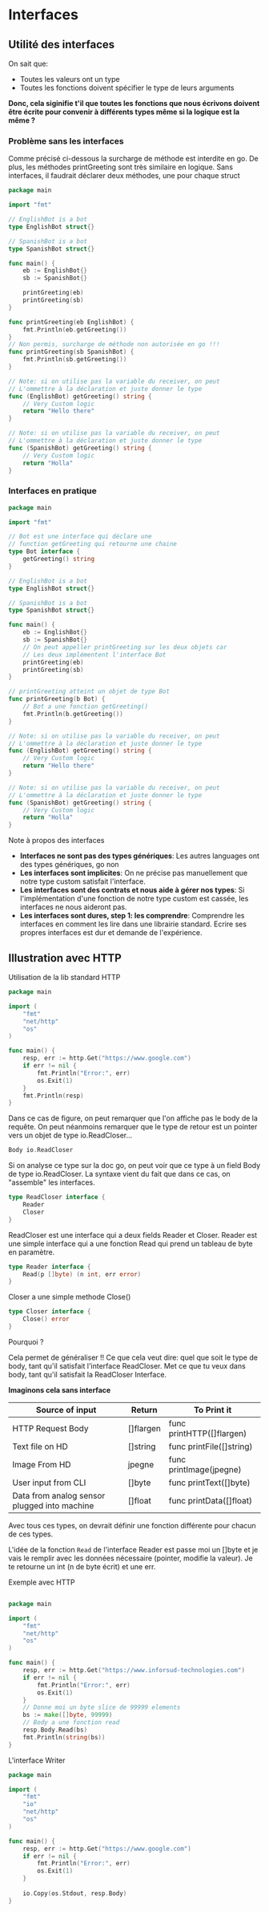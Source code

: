 # Interfaces

## Utilité des interfaces

On sait que:
- Toutes les valeurs ont un type
- Toutes les fonctions doivent spécifier le type de leurs arguments

**Donc, cela siginifie t'il que toutes les fonctions que nous écrivons doivent être écrite pour convenir à différents types même si la logique est la même ?**

### Problème sans les interfaces

Comme précisé ci-dessous la surcharge de méthode est interdite en go. De plus, les méthodes printGreeting sont très similaire en logique. Sans interfaces, il faudrait déclarer deux méthodes, une pour chaque struct

```go
package main

import "fmt"

// EnglishBot is a bot
type EnglishBot struct{}

// SpanishBot is a bot
type SpanishBot struct{}

func main() {
	eb := EnglishBot{}
	sb := SpanishBot{}

	printGreeting(eb)
	printGreeting(sb)
}

func printGreeting(eb EnglishBot) {
	fmt.Println(eb.getGreeting())
}
// Non permis, surcharge de méthode non autorisée en go !!!
func printGreeting(sb SpanishBot) {
	fmt.Println(sb.getGreeting())
}

// Note: si on utilise pas la variable du receiver, on peut
// L'ommettre à la déclaration et juste donner le type
func (EnglishBot) getGreeting() string {
	// Very Custom logic
	return "Hello there"
}

// Note: si on utilise pas la variable du receiver, on peut
// L'ommettre à la déclaration et juste donner le type
func (SpanishBot) getGreeting() string {
	// Very Custom logic
	return "Holla"
}

```

### Interfaces en pratique

```go
package main

import "fmt"

// Bot est une interface qui déclare une
// function getGreeting qui retourne une chaine
type Bot interface {
	getGreeting() string
}

// EnglishBot is a bot
type EnglishBot struct{}

// SpanishBot is a bot
type SpanishBot struct{}

func main() {
	eb := EnglishBot{}
	sb := SpanishBot{}
    // On peut appeller printGreeting sur les deux objets car
	// Les deux implémentent l'interface Bot
	printGreeting(eb)
	printGreeting(sb)
}

// printGreeting atteint un objet de type Bot
func printGreeting(b Bot) {
    // Bot a une fonction getGreeting()
	fmt.Println(b.getGreeting())
}

// Note: si on utilise pas la variable du receiver, on peut
// L'ommettre à la déclaration et juste donner le type
func (EnglishBot) getGreeting() string {
	// Very Custom logic
	return "Hello there"
}

// Note: si on utilise pas la variable du receiver, on peut
// L'ommettre à la déclaration et juste donner le type
func (SpanishBot) getGreeting() string {
	// Very Custom logic
	return "Holla"
}
```

Note à propos des interfaces

- **Interfaces ne sont pas des types génériques**: Les autres languages ont des types génériques, go non
- **Les interfaces sont implicites**: On ne précise pas manuellement que notre type custom satisfait l'interface. 
- **Les interfaces sont des contrats et nous aide à gérer nos types**: Si l'implémentation d'une fonction de notre type custom est cassée, les interfaces ne nous aideront pas. 
- **Les interfaces sont dures, step 1: les comprendre**: Comprendre les interfaces en comment les lire dans une librairie standard. Ecrire ses propres interfaces est dur et demande de l'expérience. 



## Illustration avec HTTP

Utilisation de la lib standard HTTP

```go
package main

import (
	"fmt"
	"net/http"
	"os"
)

func main() {
	resp, err := http.Get("https://www.google.com")
	if err != nil {
		fmt.Println("Error:", err)
		os.Exit(1)
	}
	fmt.Println(resp)
}
```

Dans ce cas de figure, on peut remarquer que l'on affiche pas le body de la requête. On peut néanmoins remarquer que le type de retour est un pointer vers un objet de type io.ReadCloser... 

```go
Body io.ReadCloser
```

Si on analyse ce type sur la doc go, on peut voir que ce type à un field Body de type io.ReadCloser. La syntaxe vient du fait que dans ce cas, on "assemble" les interfaces.

```go
type ReadCloser interface {
    Reader
    Closer
}
```

ReadCloser est une interface qui a deux fields Reader et Closer. Reader est une simple interface qui a une fonction Read qui prend un tableau de byte en paramètre. 

```go
type Reader interface {
    Read(p []byte) (n int, err error)
}
```

Closer a une simple methode Close()

```go
type Closer interface {
    Close() error
}
```

Pourquoi ? 

Cela permet de généraliser !! Ce que cela veut dire: quel que soit le type de body, tant qu'il satisfait l'interface ReadCloser. Met ce que tu veux dans body, tant qu'il satisfait la ReadCloser Interface.

**Imaginons cela sans interface**

| Source of input                              | Return    | To Print it               |
| -------------------------------------------- | --------- | ------------------------- |
| HTTP Request Body                            | []flargen | func printHTTP([]flargen) |
| Text file on HD                              | []string  | func printFile([]string)  |
| Image From HD                                | jpegne    | func printImage(jpegne)   |
| User input from CLI                          | []byte    | func printText([]byte)    |
| Data from analog sensor plugged into machine | []float   | func printData([]float)   |

Avec tous ces types, on devrait définir une fonction différente pour chacun de ces types. 

L'idée de la fonction ```Read``` de l'interface Reader est passe moi un []byte et je vais le remplir avec les données nécessaire (pointer, modifie la valeur). Je te retourne un int (n de byte écrit) et une err.

Exemple avec HTTP

```go

package main

import (
	"fmt"
	"net/http"
	"os"
)

func main() {
	resp, err := http.Get("https://www.inforsud-technologies.com")
	if err != nil {
		fmt.Println("Error:", err)
		os.Exit(1)
	}
	// Donne moi un byte slice de 99999 elements
	bs := make([]byte, 99999)
	// Body a une fonction read
	resp.Body.Read(bs)
	fmt.Println(string(bs))
}
```

L'interface Writer

```go
package main

import (
	"fmt"
	"io"
	"net/http"
	"os"
)

func main() {
	resp, err := http.Get("https://www.google.com")
	if err != nil {
		fmt.Println("Error:", err)
		os.Exit(1)
	}
	
	io.Copy(os.Stdout, resp.Body)
}



```